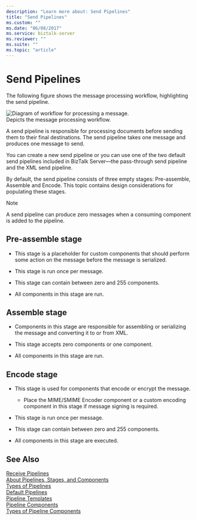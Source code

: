 ```yaml
---
description: "Learn more about: Send Pipelines"
title: "Send Pipelines"
ms.custom: ""
ms.date: "06/08/2017"
ms.service: biztalk-server
ms.reviewer: ""
ms.suite: ""
ms.topic: "article"
---
```

# Send Pipelines
The following figure shows the message processing workflow, highlighting the send pipeline.  
  
 ![Diagram of workflow for processing a message.](../core/media/ebiz-dev-busprcsadptc.gif "ebiz_dev_busprcsadptc")  
Depicts the message processing workflow.  
  
 A send pipeline is responsible for processing documents before sending them to their final destinations. The send pipeline takes one message and produces one message to send.  
  
 You can create a new send pipeline or you can use one of the two default send pipelines included in BizTalk Server—the pass-through send pipeline and the XML send pipeline.  
  
 By default, the send pipeline consists of three empty stages: Pre-assemble, Assemble and Encode. This topic contains design considerations for populating these stages.  
  
> [!NOTE]
>  A send pipeline can produce zero messages when a consuming component is added to the pipeline.  
  
## Pre-assemble stage  
  
-   This stage is a placeholder for custom components that should perform some action on the message before the message is serialized.  
  
-   This stage is run once per message.  
  
-   This stage can contain between zero and 255 components.  
  
-   All components in this stage are run.  
  
## Assemble stage  
  
-   Components in this stage are responsible for assembling or serializing the message and converting it to or from XML.  
  
-   This stage accepts zero components or one component.  
  
-   All components in this stage are run.  
  
## Encode stage  
  
-   This stage is used for components that encode or encrypt the message.  
  
    -   Place the MIME/SMIME Encoder component or a custom encoding component in this stage if message signing is required.  
  
-   This stage is run once per message.  
  
-   This stage can contain between zero and 255 components.  
  
-   All components in this stage are executed.  
  
## See Also  
 [Receive Pipelines](../core/receive-pipelines.md)   
 [About Pipelines, Stages, and Components](../core/about-pipelines-stages-and-components.md)   
 [Types of Pipelines](../core/types-of-pipelines.md)   
 [Default Pipelines](../core/default-pipelines.md)   
 [Pipeline Templates](../core/pipeline-templates.md)   
 [Pipeline Components](../core/pipeline-components.md)   
 [Types of Pipeline Components](../core/types-of-pipeline-components.md)

